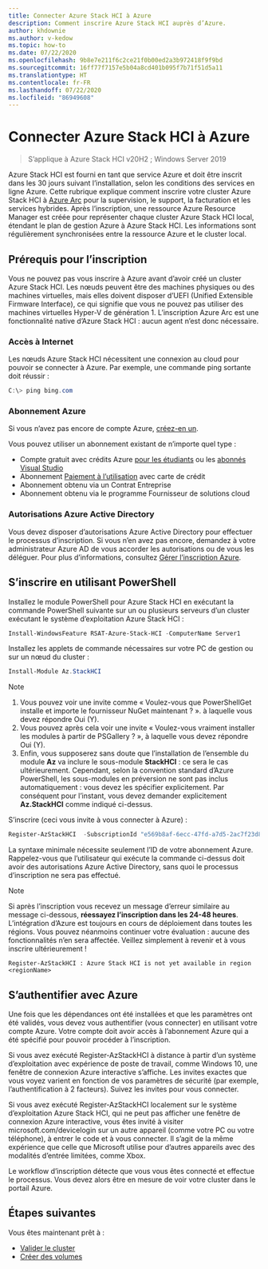 ```yaml
---
title: Connecter Azure Stack HCI à Azure
description: Comment inscrire Azure Stack HCI auprès d’Azure.
author: khdownie
ms.author: v-kedow
ms.topic: how-to
ms.date: 07/22/2020
ms.openlocfilehash: 9b8e7e211f6c2ce21f0b00ed2a3b972418f9f9bd
ms.sourcegitcommit: 16ff77f7157e5b04a8cd401b095f7b71f51d5a11
ms.translationtype: HT
ms.contentlocale: fr-FR
ms.lasthandoff: 07/22/2020
ms.locfileid: "86949608"
---
```

# <a name="connect-azure-stack-hci-to-azure"></a>Connecter Azure Stack HCI à Azure

> S’applique à Azure Stack HCI v20H2 ; Windows Server 2019

Azure Stack HCI est fourni en tant que service Azure et doit être inscrit dans les 30 jours suivant l’installation, selon les conditions des services en ligne Azure. Cette rubrique explique comment inscrire votre cluster Azure Stack HCI à [Azure Arc](https://azure.microsoft.com/services/azure-arc/) pour la supervision, le support, la facturation et les services hybrides. Après l’inscription, une ressource Azure Resource Manager est créée pour représenter chaque cluster Azure Stack HCI local, étendant le plan de gestion Azure à Azure Stack HCI. Les informations sont régulièrement synchronisées entre la ressource Azure et le cluster local. 

## <a name="prerequisites-for-registration"></a>Prérequis pour l’inscription

Vous ne pouvez pas vous inscrire à Azure avant d’avoir créé un cluster Azure Stack HCI. Les nœuds peuvent être des machines physiques ou des machines virtuelles, mais elles doivent disposer d’UEFI (Unified Extensible Firmware Interface), ce qui signifie que vous ne pouvez pas utiliser des machines virtuelles Hyper-V de génération 1. L’inscription Azure Arc est une fonctionnalité native d’Azure Stack HCI : aucun agent n’est donc nécessaire.

### <a name="internet-access"></a>Accès à Internet

Les nœuds Azure Stack HCI nécessitent une connexion au cloud pour pouvoir se connecter à Azure. Par exemple, une commande ping sortante doit réussir :

```PowerShell
C:\> ping bing.com
```

### <a name="azure-subscription"></a>Abonnement Azure

Si vous n’avez pas encore de compte Azure, [créez-en un](https://azure.microsoft.com/). 

Vous pouvez utiliser un abonnement existant de n’importe quel type :
- Compte gratuit avec crédits Azure [pour les étudiants](https://azure.microsoft.com/free/students/) ou les [abonnés Visual Studio](https://azure.microsoft.com/pricing/member-offers/credit-for-visual-studio-subscribers/)
- Abonnement [Paiement à l’utilisation](https://azure.microsoft.com/pricing/purchase-options/pay-as-you-go/) avec carte de crédit
- Abonnement obtenu via un Contrat Entreprise
- Abonnement obtenu via le programme Fournisseur de solutions cloud

### <a name="azure-active-directory-permissions"></a>Autorisations Azure Active Directory

Vous devez disposer d’autorisations Azure Active Directory pour effectuer le processus d’inscription. Si vous n’en avez pas encore, demandez à votre administrateur Azure AD de vous accorder les autorisations ou de vous les déléguer. Pour plus d’informations, consultez [Gérer l’inscription Azure](../manage/manage-azure-registration.md#azure-active-directory-permissions).

## <a name="register-using-powershell"></a>S’inscrire en utilisant PowerShell

Installez le module PowerShell pour Azure Stack HCI en exécutant la commande PowerShell suivante sur un ou plusieurs serveurs d’un cluster exécutant le système d’exploitation Azure Stack HCI :

```PowerShell
Install-WindowsFeature RSAT-Azure-Stack-HCI -ComputerName Server1
```

Installez les applets de commande nécessaires sur votre PC de gestion ou sur un nœud du cluster :

```PowerShell
Install-Module Az.StackHCI
```
   > [!NOTE]
   > 1. Vous pouvez voir une invite comme « Voulez-vous que PowerShellGet installe et importe le fournisseur NuGet maintenant ? ». à laquelle vous devez répondre Oui (Y).
   > 2. Vous pouvez après cela voir une invite « Voulez-vous vraiment installer les modules à partir de PSGallery ? », à laquelle vous devez répondre Oui (Y).
   > 3. Enfin, vous supposerez sans doute que l’installation de l’ensemble du module **Az** va inclure le sous-module **StackHCI** : ce sera le cas ultérieurement. Cependant, selon la convention standard d’Azure PowerShell, les sous-modules en préversion ne sont pas inclus automatiquement : vous devez les spécifier explicitement. Par conséquent pour l’instant, vous devez demander explicitement **Az.StackHCI** comme indiqué ci-dessus.

S’inscrire (ceci vous invite à vous connecter à Azure) :

```PowerShell
Register-AzStackHCI  -SubscriptionId "e569b8af-6ecc-47fd-a7d5-2ac7f23d8bfe" [-ResourceName] [-ResourceGroupName] [-ComputerName –Credential]
```

La syntaxe minimale nécessite seulement l’ID de votre abonnement Azure. Rappelez-vous que l’utilisateur qui exécute la commande ci-dessus doit avoir des autorisations Azure Active Directory, sans quoi le processus d’inscription ne sera pas effectué.

   > [!NOTE]
   > Si après l’inscription vous recevez un message d’erreur similaire au message ci-dessous, **réessayez l’inscription dans les 24-48 heures**. L’intégration d’Azure est toujours en cours de déploiement dans toutes les régions. Vous pouvez néanmoins continuer votre évaluation : aucune des fonctionnalités n’en sera affectée. Veillez simplement à revenir et à vous inscrire ultérieurement !
   >
   > `Register-AzStackHCI : Azure Stack HCI is not yet available in region <regionName>`

## <a name="authenticate-with-azure"></a>S’authentifier avec Azure
Une fois que les dépendances ont été installées et que les paramètres ont été validés, vous devez vous authentifier (vous connecter) en utilisant votre compte Azure. Votre compte doit avoir accès à l’abonnement Azure qui a été spécifié pour pouvoir procéder à l’inscription.

Si vous avez exécuté Register-AzStackHCI à distance à partir d’un système d’exploitation avec expérience de poste de travail, comme Windows 10, une fenêtre de connexion Azure interactive s’affiche. Les invites exactes que vous voyez varient en fonction de vos paramètres de sécurité (par exemple, l’authentification à 2 facteurs). Suivez les invites pour vous connecter.

Si vous avez exécuté Register-AzStackHCI localement sur le système d’exploitation Azure Stack HCI, qui ne peut pas afficher une fenêtre de connexion Azure interactive, vous êtes invité à visiter microsoft.com/devicelogin sur un autre appareil (comme votre PC ou votre téléphone), à entrer le code et à vous connecter. Il s’agit de la même expérience que celle que Microsoft utilise pour d’autres appareils avec des modalités d’entrée limitées, comme Xbox.

Le workflow d’inscription détecte que vous vous êtes connecté et effectue le processus. Vous devez alors être en mesure de voir votre cluster dans le portail Azure.

## <a name="next-steps"></a>Étapes suivantes

Vous êtes maintenant prêt à :

- [Valider le cluster](validate.md)
- [Créer des volumes](../manage/create-volumes.md)
